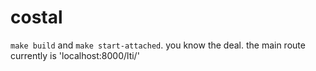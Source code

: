 # costal

`make build` and `make start-attached`. you know the deal. the main route currently is 'localhost:8000/lti/'